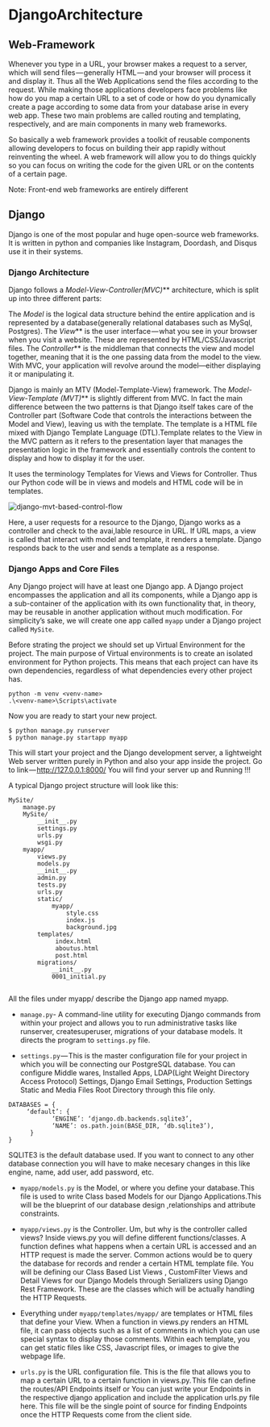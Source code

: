 # DjangoArchitecture

## Web-Framework

Whenever you type in a URL, your browser makes a request to a server, which will send files — generally HTML — and your browser will process it and display it. Thus all the Web Applications send the files according to the request. While making those applications developers face problems like how do you map a certain URL to a set of code or how do you dynamically create a page according to some data from your database arise in every web app.  These two main problems are called routing and templating, respectively, and are main components in many web frameworks.

So basically a web framework provides a toolkit of reusable components allowing developers to focus on building their app rapidly without reinventing the wheel.  A web framework will allow you to do things quickly so you can focus on writing the code for the given URL or on the contents of a certain page.

Note: Front-end web frameworks are entirely different

## Django

Django is one of the most popular and huge open-source web frameworks. It is written in python and companies like Instagram, Doordash, and Disqus use it in their systems.

### Django Architecture

Django follows a _Model-View-Controller(MVC)_** architecture, which is split up into three different parts:

The _Model_ is the logical data structure behind the entire application and is represented by a database(generally relational databases such as MySql, Postgres).
The _View_** is the user interface — what you see in your browser when you visit a website. These are represented by HTML/CSS/Javascript files.
The _Controller_** is the middleman that connects the view and model together, meaning that it is the one passing data from the model to the view.
With MVC, your application will revolve around the model—either displaying it or manipulating it.

Django is mainly an MTV (Model-Template-View) framework. The _Model-View-Template (MVT)_** is slightly different from MVC. In fact the main difference between the two patterns is that Django itself takes care of the Controller part (Software Code that controls the interactions between the Model and View), leaving us with the template. 
The template is a HTML file mixed with Django Template Language (DTL).Template relates to the View in the MVC pattern as it refers to the presentation layer that manages the presentation logic in the framework and essentially controls the content to display and how to display it for the user.

 It uses the terminology Templates for Views and Views for Controller.
Thus our Python code will be in views and models and HTML code will be in templates.

![django-mvt-based-control-flow](https://github.com/PranjalJain24/DjangoArchitecture/edit/master/django-mvt-based-control-flow.png "Django Architecture")

Here, a user requests for a resource to the Django, Django works as a controller and check to the avai,lable resource in URL. If URL maps, a view is called that interact with model and template, it renders a template. Django responds back to the user and sends a template as a response.

### Django Apps and Core Files

Any Django project will have at least one Django app. A Django project encompasses the application and all its components, while a Django app is a sub-container of the application with its own functionality that, in theory, may be reusable in another application without much modification. For simplicity’s sake, we will create one app called ```myapp``` under a Django project called ```MySite```.

Before strating the project we should set up Virtual Environment for the project. The main purpose of Virtual environments is to create an isolated environment for Python projects. This means that each project can have its own dependencies, regardless of what dependencies every other project has.
```
python -m venv <venv-name>
.\<venv-name>\Scripts\activate
```
Now you are ready to start your new project. 
``` $ django-admin startproject MySite
$ python manage.py runserver
$ python manage.py startapp myapp
```
This will start your project and the Django development server, a lightweight Web server written purely in Python and also your app inside the project. Go to link — http://127.0.0.1:8000/ You will find your server up and Running !!!

A typical Django project structure will look like this:
```
MySite/
    manage.py
    MySite/
        __init__.py
        settings.py
        urls.py
        wsgi.py
    myapp/
        views.py
        models.py
        __init__.py
        admin.py
        tests.py
        urls.py
        static/ 
            myapp/
                style.css
                index.js
                background.jpg
        templates/
             index.html
             aboutus.html
             post.html 
        migrations/
            __init__.py
            0001_initial.py
            
```

All the files under myapp/ describe the Django app named myapp.

* ```manage.py```- A command-line utility for executing Django commands from within your project and allows you to run administrative tasks like runserver, createsuperuser, migrations of your database models. It directs the program to ```settings.py``` file.

* ```settings.py``` — This is the master configuration file for your project in which you will be connecting our PostgreSQL database. You can configure Middle wares, Installed Apps, LDAP(Light Weight Directory Access Protocol) Settings, Django Email Settings, Production Settings Static and Media Files Root Directory through this file only.
```
DATABASES = {
     ‘default’: {
            ‘ENGINE’: ‘django.db.backends.sqlite3’,
            ‘NAME’: os.path.join(BASE_DIR, ‘db.sqlite3’),
      }
}
```
SQLITE3 is the default database used. If you want to connect to any other database connection you will have to make necesary changes in this like engine, name, add user, add password, etc.

* ```myapp/models.py``` is the Model, or where you define your database. This file is used to write Class based Models for our Django Applications.This will be the blueprint of our database design ,relationships and attribute constraints.

* ```myapp/views.py``` is the Controller. Um, but why is the controller called views? Inside views.py you will define different functions/classes. A function defines what happens when a certain URL is accessed and an HTTP request is made the server. Common actions would be to query the database for records and render a certain HTML template file.
You will be defining our Class Based List Views , CustomFilter Views and Detail Views for our Django Models through Serializers using Django Rest Framework. These are the classes which will be actually handling the HTTP Requests.

* Everything under ```myapp/templates/myapp/``` are templates or HTML files that define your View. When a function in views.py renders an HTML file, it can pass objects such as a list of comments in which you can use special syntax to display those comments. Within each template, you can get static files like CSS, Javascript files, or images to give the webpage life.

* ```urls.py``` is the URL configuration file. This is the file that allows you to map a certain URL to a certain function in views.py. This file can define the routes/API Endpoints itself or You can just write your Endpoints in the respective django application and include the application urls.py file here. This file will be the single point of source for finding Endpoints once the HTTP Requests come from the client side.
